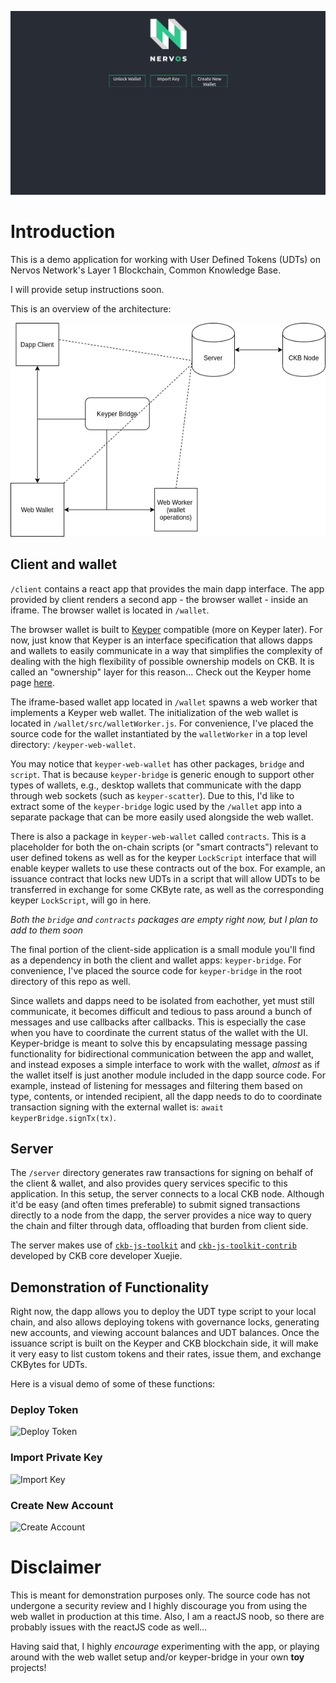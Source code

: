 
![Preview](demo_assets/dapp_wallet.png)

# Introduction
This is a demo application for working with User Defined Tokens (UDTs) on Nervos Network's Layer 1 Blockchain, Common Knowledge Base.

I will provide setup instructions soon.


This is an overview of the architecture:

![Architecture](demo_assets/Dapp_Design.png)

## Client and wallet

`/client` contains a react app that provides the main dapp interface. The app provided by client
renders a second app - the browser wallet - inside an iframe. The browser wallet is located in `/wallet`.

The browser wallet is built to [Keyper](https://github.com/ququzone/keyper) compatible (more on Keyper later). For now, just know that Keyper is an interface specification that allows dapps and wallets to easily communicate in a way that simplifies the complexity of dealing with the high flexibility of possible ownership models on CKB. It is called an "ownership" layer for this reason... Check out the Keyper home page [here](https://github.com/ququzone/keyper).

The iframe-based wallet app located in `/wallet` spawns a web worker that implements a Keyper web wallet. The initialization of the web wallet is located in `/wallet/src/walletWorker.js`. For convenience, I've placed the source code for the wallet instantiated by the `walletWorker` in a top level directory: `/keyper-web-wallet`.

You may notice that `keyper-web-wallet` has other packages, `bridge` and `script`. That is because `keyper-bridge` is generic enough to support other types of wallets, e.g., desktop wallets that communicate with the dapp through web sockets (such as `keyper-scatter`). Due to this, I'd like to extract some of the `keyper-bridge` logic used by the `/wallet` app into a separate package that can be more easily used alongside the web wallet.

There is also a package in `keyper-web-wallet` called `contracts`. This is a placeholder for both the on-chain scripts (or "smart contracts") relevant to user defined tokens as well as for the keyper `LockScript` interface that will enable keyper wallets to use these contracts out of the box. For example, an issuance contract that locks new UDTs in a script that will allow UDTs to be transferred in exchange for some CKByte rate, as well as the corresponding keyper `LockScript`, will go in here.

*Both the `bridge` and `contracts` packages are empty right now, but I plan to add to them soon*

The final portion of the client-side application is a small module you'll find as a dependency in both the client and wallet apps: `keyper-bridge`. For convenience, I've placed the source code for `keyper-bridge` in the root directory of this repo as well.

Since wallets and dapps need to be isolated from eachother, yet must still communicate, it becomes difficult and tedious to pass around a bunch of messages and use callbacks after callbacks. This is especially the case when you have to coordinate the current status of the wallet with the UI. Keyper-bridge is meant to solve this by encapsulating message passing functionality for bidirectional communication between the app and wallet, and instead exposes a simple interface to work with the wallet, *almost* as if the wallet itself is just another module included in the dapp source code. For example, instead of listening for messages and filtering them based on type, contents, or intended recipient, all the dapp needs to do to coordinate transaction signing with the external wallet is: `await keyperBridge.signTx(tx)`.

## Server

The `/server` directory generates raw transactions for signing on behalf of the client & wallet, and also provides query services specific to this application. In this setup, the server connects to a local CKB node. Although it'd be easy (and often times preferable) to submit signed transactions directly to a node from the dapp, the server provides a nice way to query the chain and filter through data, offloading that burden from client side.

The server makes use of [`ckb-js-toolkit`](https://github.com/xxuejie/ckb-js-toolkit) and [`ckb-js-toolkit-contrib`](https://github.com/xxuejie/ckb-js-toolkit-contrib) developed by CKB core developer Xuejie.

## Demonstration of Functionality
Right now, the dapp allows you to deploy the UDT type script to your local chain, and also allows deploying tokens with governance locks, generating new accounts, and viewing account balances and UDT balances. Once the issuance script is built on the Keyper and CKB blockchain side, it will make it very easy to list custom tokens and their rates, issue them, and exchange CKBytes for UDTs.

Here is a visual demo of some of these functions:

### Deploy Token
![Deploy Token](demo_assets/deploy-token.gif)

### Import Private Key
 ![Import Key](demo_assets/import-key.gif)

### Create New Account
![Create Account](demo_assets/create-account.gif)

# Disclaimer

This is meant for demonstration purposes only. The source code has not undergone a security review and I highly discourage you from using the web wallet in production at this time. Also, I am a reactJS noob, so there are probably issues with the reactJS code as well...

Having said that, I highly *encourage* experimenting with the app, or playing around with the web wallet setup and/or keyper-bridge in your own **toy** projects!
